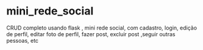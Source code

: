 # mini_rede_social
CRUD completo usando flask , mini rede social, com cadastro, login, edição de perfil, editar foto de perfil, fazer post, excluir post ,seguir outras pessoas, etc
